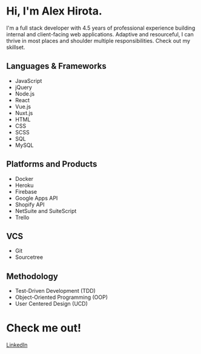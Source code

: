 # Hi, I'm Alex Hirota.
I'm a full stack developer with  4.5 years of professional experience building internal and client-facing web applications. Adaptive and resourceful, I can thrive in most places and shoulder multiple responsibilities. Check out my skillset.
## Languages & Frameworks
- JavaScript
- jQuery
- Node.js
- React
- Vue.js 
- Nuxt.js
- HTML
- CSS 
- SCSS   
- SQL
- MySQL 

## Platforms and Products
- Docker
- Heroku 
- Firebase 
- Google Apps API
- Shopify API
- NetSuite and SuiteScript 
- Trello

## VCS
- Git
- Sourcetree 

## Methodology
- Test-Driven Development (TDD)
- Object-Oriented Programming (OOP)
- User Centered Design (UCD) 

# Check me out!
[LinkedIn](https://www.linkedin.com/in/alex-hirota/)
